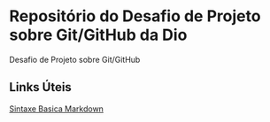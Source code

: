 # Repositório do Desafio de Projeto sobre Git/GitHub da Dio
Desafio de Projeto sobre Git/GitHub

## Links Úteis
[Sintaxe Basica Markdown](http://www.markdownguide.org/basic-syntax/)
